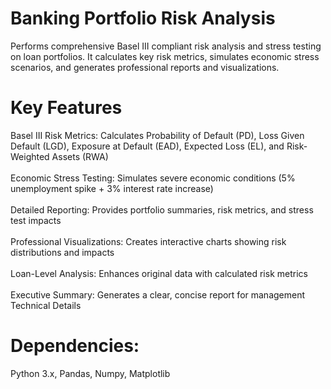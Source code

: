 # Banking Portfolio Risk Analysis
Performs comprehensive Basel III compliant risk analysis and stress testing on loan portfolios. It calculates key risk metrics, simulates economic stress scenarios, and generates professional reports and visualizations.
# Key Features
Basel III Risk Metrics: Calculates Probability of Default (PD), Loss Given Default (LGD), Exposure at Default (EAD), Expected Loss (EL), and Risk-Weighted Assets (RWA)<br>  
Economic Stress Testing: Simulates severe economic conditions (5% unemployment spike + 3% interest rate increase)<br>   
Detailed Reporting: Provides portfolio summaries, risk metrics, and stress test impacts <br>   
Professional Visualizations: Creates interactive charts showing risk distributions and impacts<br>   
Loan-Level Analysis: Enhances original data with calculated risk metrics<br>   
Executive Summary: Generates a clear, concise report for management
Technical Details
# Dependencies:
Python 3.x, Pandas, Numpy, Matplotlib

